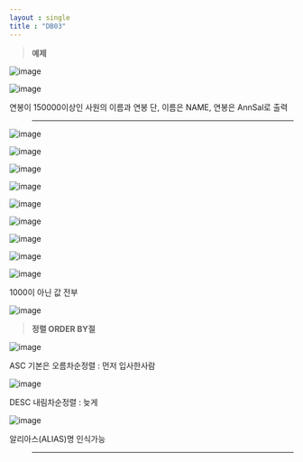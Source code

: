 ```yaml
---
layout : single
title : "DB03"
---
```

>**예제**

![image](https://user-images.githubusercontent.com/105334682/179167086-3861ba68-8ea2-4127-a008-fd7e70c1c7f9.png)

![image](https://user-images.githubusercontent.com/105334682/179166393-897b21a3-06cd-4bea-99bc-a19c5a5f58bb.png)

연봉이 150000이상인 사원의 이름과 연봉
단, 이름은 NAME, 연봉은 AnnSal로 출력
>****

![image](https://user-images.githubusercontent.com/105334682/179168946-353e235e-8855-4dfd-9715-682ab4a17680.png)

![image](https://user-images.githubusercontent.com/105334682/179168996-27f5aad1-1a5c-436e-a45a-9e722e9ba7b4.png)

![image](https://user-images.githubusercontent.com/105334682/179169120-005edd1c-4a39-4c4b-b0fa-6f91f49e056c.png)

![image](https://user-images.githubusercontent.com/105334682/179174721-ed9903fb-7399-4398-bc71-c372954ad0f8.png)

![image](https://user-images.githubusercontent.com/105334682/179175143-1c1764d6-406c-4313-8f0e-6616980b2a9a.png)

![image](https://user-images.githubusercontent.com/105334682/179175623-c4047630-3255-41f2-8732-4ab5e18da73a.png)

![image](https://user-images.githubusercontent.com/105334682/179177647-b10ffb86-d905-46bd-beb3-b30ae766cf76.png)

![image](https://user-images.githubusercontent.com/105334682/179177682-e0c3784b-0000-443d-8a3d-bea8518910e9.png)

![image](https://user-images.githubusercontent.com/105334682/179178773-9c983f97-f2c5-45c7-8c55-b6f3ad00d5c8.png)

1000이 아닌 값 전부

![image](https://user-images.githubusercontent.com/105334682/179179947-cc94a14b-6b33-42a4-811b-6d0e5794d7f8.png)

>**정렬 ORDER BY절**

![image](https://user-images.githubusercontent.com/105334682/179182663-b89cd68a-286b-4fe0-bbca-f68fec725679.png)

ASC 기본은 오름차순정렬 : 먼저 입사한사람

![image](https://user-images.githubusercontent.com/105334682/179182810-8c7eb729-64e2-443f-a4e1-85773c177b24.png)

DESC 내림차순정렬 : 늦게 

![image](https://user-images.githubusercontent.com/105334682/179183364-b4e213af-658b-462a-9db6-6aa58fa94f21.png)

알리아스(ALIAS)명 인식가능

>****
